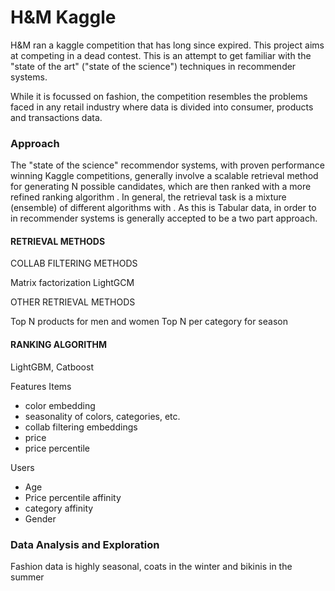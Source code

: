 # H&M Kaggle

H&M ran a kaggle competition that has long since expired. This project aims at competing in a dead contest. This is an attempt to get familiar with the "state of the art" ("state of the science") techniques in recommender systems. 

While it is focussed on fashion, the competition resembles the problems faced in any retail industry where data is divided into consumer, products and transactions data. 

### Approach

The "state of the science" recommendor systems, with proven performance winning Kaggle competitions, generally involve a scalable retrieval method for generating N possible candidates, which are then ranked with a more refined ranking algorithm .  In general, the retrieval task is a mixture (ensemble) of different algorithms with .  As this is Tabular data,  in order to in recommender systems is generally accepted to be a two part approach. 

#### RETRIEVAL METHODS

COLLAB FILTERING METHODS

Matrix factorization
LightGCM 

OTHER RETRIEVAL METHODS

Top N products for men and women
Top N per category for season

#### RANKING ALGORITHM

LightGBM, Catboost

Features 
Items
- color embedding
- seasonality of colors, categories, etc. 
- collab filtering embeddings
- price
- price percentile

Users 
- Age
- Price percentile affinity
- category affinity
- Gender

### Data Analysis and Exploration

Fashion data is highly seasonal, coats in the winter and bikinis in the summer



